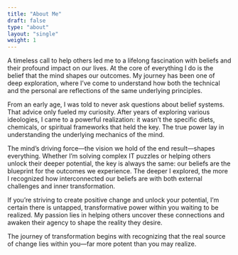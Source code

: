 ```yaml
---
title: "About Me"
draft: false
type: "about"
layout: "single"
weight: 1
---
```

A timeless call to help others led me to a lifelong fascination with beliefs and their profound impact on our lives. At the core of everything I do is the belief that the mind shapes our outcomes. My journey has been one of deep exploration, where I’ve come to understand how both the technical and the personal are reflections of the same underlying principles.

From an early age, I was told to never ask questions about belief systems. That advice only fueled my curiosity. After years of exploring various ideologies, I came to a powerful realization: it wasn’t the specific diets, chemicals, or spiritual frameworks that held the key. The true power lay in understanding the underlying mechanics of the mind.

The mind’s driving force—the vision we hold of the end result—shapes everything. Whether I’m solving complex IT puzzles or helping others unlock their deeper potential, the key is always the same: our beliefs are the blueprint for the outcomes we experience. The deeper I explored, the more I recognized how interconnected our beliefs are with both external challenges and inner transformation.

If you’re striving to create positive change and unlock your potential, I’m certain there is untapped, transformative power within you waiting to be realized. My passion lies in helping others uncover these connections and awaken their agency to shape the reality they desire.

The journey of transformation begins with recognizing that the real source of change lies within you—far more potent than you may realize.